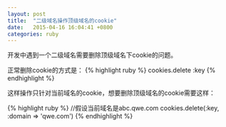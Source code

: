 ```yaml
---
layout: post
title:  "二级域名操作顶级域名的cookie"
date:   2015-04-16 16:04:41 +0800
categories: ruby
---
```


开发中遇到一个二级域名需要删除顶级域名下cookie的问题。

正常删除cookie的方式是：
{% highlight ruby %}
  cookies.delete :key
{% endhighlight %}

这样操作只针对当前域名的cookie，想要删除顶级域名的cookie需要这样：

{% highlight ruby %}
  //假设当前域名是abc.qwe.com
  cookies.delete(:key, :domain => 'qwe.com')
{% endhighlight %}